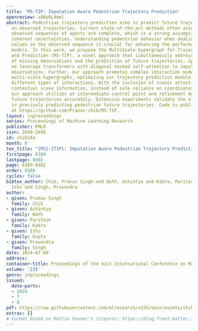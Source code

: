 ```yaml
---
title: 'MS-TIP: Imputation Aware Pedestrian Trajectory Prediction'
openreview: s4Hy0L4mml
abstract: Pedestrian trajectory prediction aims to predict future trajectories based
  on observed trajectories. Current state-of-the-art methods often assume that the
  observed sequences of agents are complete, which is a strong assumption that overlooks
  inherent uncertainties. Understanding pedestrian behavior when dealing with missing
  values in the observed sequence is crucial for enhancing the performance of predictive
  models. In this work, we propose the MultiScale hypergraph for Trajectory Imputation
  and Prediction (MS-TIP), a novel approach that simultaneously addresses the imputation
  of missing observations and the prediction of future trajectories. Specifically,
  we leverage transformers with diagonal masked self-attention to impute incomplete
  observations. Further, our approach promotes complex interaction modeling through
  multi-scale hypergraphs, optimizing our trajectory prediction module to capture
  different types of interactions. With the inclusion of scenic attention, we learn
  contextual scene information, instead of sole reliance on coordinates. Additionally,
  our approach utilizes an intermediate control point and refinement module to infer
  future trajectories accurately. Extensive experiments validate the efficacy of MS-TIP
  in precisely predicting pedestrian future trajectories. Code is publicly available
  at https://github.com/Pranav-chib/MS-TIP.
layout: inproceedings
series: Proceedings of Machine Learning Research
publisher: PMLR
issn: 2640-3498
id: chib24a
month: 0
tex_title: "{MS}-{TIP}: Imputation Aware Pedestrian Trajectory Prediction"
firstpage: 8389
lastpage: 8402
page: 8389-8402
order: 8389
cycles: false
bibtex_author: Chib, Pranav Singh and Nath, Achintya and Kabra, Paritosh and Gupta,
  Ishu and Singh, Pravendra
author:
- given: Pranav Singh
  family: Chib
- given: Achintya
  family: Nath
- given: Paritosh
  family: Kabra
- given: Ishu
  family: Gupta
- given: Pravendra
  family: Singh
date: 2024-07-08
address:
container-title: Proceedings of the 41st International Conference on Machine Learning
volume: '235'
genre: inproceedings
issued:
  date-parts:
  - 2024
  - 7
  - 8
pdf: https://raw.githubusercontent.com/mlresearch/v235/main/assets/chib24a/chib24a.pdf
extras: []
# Format based on Martin Fenner's citeproc: https://blog.front-matter.io/posts/citeproc-yaml-for-bibliographies/
---
```

